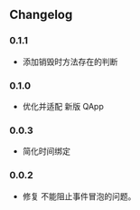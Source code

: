 Changelog
---

### 0.1.1

* 添加销毁时方法存在的判断

### 0.1.0

* 优化并适配 新版 QApp

### 0.0.3

* 简化时间绑定

### 0.0.2

* 修复 不能阻止事件冒泡的问题。
